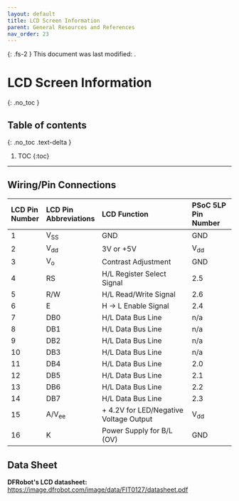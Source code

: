 ```yaml
---
layout: default
title: LCD Screen Information
parent: General Resources and References
nav_order: 23
---
```


{: .fs-2 }
This document was last modified: <scr id="demo">.

<script>
let text = document.lastModified;
document.getElementById("demo").innerHTML = text;
site.last_edit_timestamp= text;
</script>

# LCD Screen Information
{: .no_toc }

## Table of contents
{: .no_toc .text-delta }

1. TOC
{:toc}

---

## Wiring/Pin Connections

| LCD Pin<br>Number | LCD Pin<br>Abbreviations | LCD Function       | PSoC 5LP Pin<br>Number |
|:-------|:---------|:---------------------------------|:---------|
| 1	 | V<sub>SS</sub>|	GND                     | GND    |
| 2	 | V<sub>dd</sub>	 | 3V or +5V	                       | V<sub>dd</sub> |
| 3  | V<sub>o</sub>   | Contrast Adjustment	            |   GND    |
| 4  | RS	 | H/L Register Select Signal      |  2.5 |
| 5	 | R/W  | H/L Read/Write Signal	       |  2.6  |
| 6	 | E	 | H → L Enable Signal	           |  2.4 |
| 7  |	DB0  | H/L Data Bus Line	               |  n/a |
| 8  | DB1  | H/L Data Bus Line                |  n/a |
| 9  |	DB2	 | H/L Data Bus Line	 | n/a |
| 10 | DB3	 | H/L Data Bus Line	 | n/a |
| 11  | DB4	 | H/L Data Bus Line	| 2.0 |
| 12  | DB5  | H/L Data Bus Line	| 2.1 |
| 13  | DB6  | H/L Data Bus Line	| 2.2 |
| 14  |	DB7  | H/L Data Bus Line	| 2.3 |
| 15  | A/V<sub>ee</sub>	| + 4.2V for LED/Negative Voltage Output	| V<sub>dd</sub> |
| 16  |	K	| Power Supply for B/L (OV)	| GND |


## Data Sheet

<strong>DFRobot's LCD datasheet:</strong> <https://image.dfrobot.com/image/data/FIT0127/datasheet.pdf>

